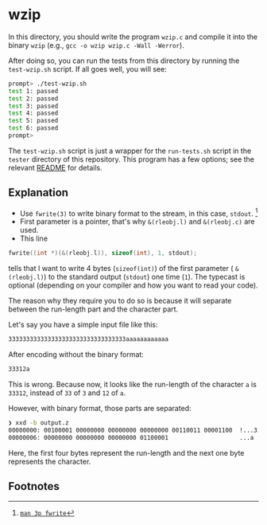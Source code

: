 # wzip

In this directory, you should write the program `wzip.c` and compile it into
the binary `wzip` (e.g., `gcc -o wzip wzip.c -Wall -Werror`).

After doing so, you can run the tests from this directory by running the
`test-wzip.sh` script. If all goes well, you will see:

```sh
prompt> ./test-wzip.sh
test 1: passed
test 2: passed
test 3: passed
test 4: passed
test 5: passed
test 6: passed
prompt>
```

The `test-wzip.sh` script is just a wrapper for the `run-tests.sh` script in
the `tester` directory of this repository. This program has a few options; see
the relevant
[README](https://github.com/remzi-arpacidusseau/ostep-projects/blob/master/tester/README.md)
for details.

## Explanation

- Use `fwrite(3)` to write binary format to the stream, in this case, `stdout`. [^1]
- First parameter is a pointer, that's why `&(rleobj.l)` and `&(rleobj.c)` are used.
- This line

```c
fwrite((int *)(&(rleobj.l)), sizeof(int), 1, stdout);
```

tells that I want to write 4 bytes (`sizeof(int)`) of the first parameter (
`&(rleobj.l)`) to the standard output (`stdout`) one time (`1`). The typecast
is optional (depending on your compiler and how you want to read your code).

The reason why they require you to do so is because it will separate between the run-length part and the character part.

Let's say you have a simple input file like this:

```txt
333333333333333333333333333333333aaaaaaaaaaaa
```

After encoding without the binary format:

```txt
33312a
```

This is wrong. Because now, it looks like the run-length of the character `a` is `33312`, instead of `33` of `3` and `12` of `a`.

However, with binary format, those parts are separated:

```sh
❯ xxd -b output.z
00000000: 00100001 00000000 00000000 00000000 00110011 00001100  !...3.
00000006: 00000000 00000000 00000000 01100001                    ...a
```

Here, the first four bytes represent the run-length and the next one byte represents the character.

## Footnotes

[^1]: [`man 3p fwrite`](https://man7.org/linux/man-pages/man3/fwrite.3p.html)
